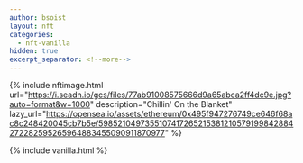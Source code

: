 ```yaml
---
author: bsoist
layout: nft
categories:
  - nft-vanilla
hidden: true
excerpt_separator: <!--more-->
---
```

{% include nftimage.html 
url="https://i.seadn.io/gcs/files/77ab91008575666d9a65abca2ff4dc9e.jpg?auto=format&w=1000"
description="Chillin' On the Blanket"
lazy_url="https://opensea.io/assets/ethereum/0x495f947276749ce646f68ac8c248420045cb7b5e/5985210497355107417265215381210579199842884272282595265964883455090911870977"
%}


<!--more-->
{% include vanilla.html %}
